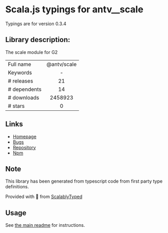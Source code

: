 
# Scala.js typings for antv__scale

Typings are for version 0.3.4

## Library description:
The scale module for G2

|                    |                 |
| ------------------ | :-------------: |
| Full name          | @antv/scale |
| Keywords           | - |
| # releases         | 21 |
| # dependents       | 14 |
| # downloads        | 2458923 |
| # stars            | 0 |

## Links
- [Homepage](https://github.com/antvis/scale#readme)
- [Bugs](https://github.com/antvis/scale/issues)
- [Repository](https://github.com/antvis/scale)
- [Npm](https://www.npmjs.com/package/%40antv%2Fscale)
    


## Note
This library has been generated from typescript code from first party type definitions.

Provided with :purple_heart: from [ScalablyTyped](https://github.com/oyvindberg/ScalablyTyped)

## Usage
See [the main readme](../../readme.md) for instructions.


